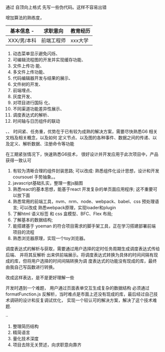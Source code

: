 通过
自顶向上格式 先写一些伪代码。这样不容易出错

增加算法的熟练度，

基本信息 -| 求职意向 | 教育经历
----|---|---
XXX/男/本科|前端工程师|xxx大学
1. 动态菜单显示避免闪烁、
2. 可编辑流程图的开发并实现缓存功能、
3. 文件上传功 能、
4. 多文件上传功能、
5. 代码编辑器开发与结果的展示、
6. 文件树的开发、
7. 前端埋点、
8. 灰度开发、
9. 对项目进行国际 化、
10. 不同渠道功能差异性展示、
11. 调度表达式的解析、
12. 时间轴与日历组件的联动

、、
时间紧、任务重，优势在于已有较为成熟的解决方案，需要尽快熟悉G6 相关文档及相关概念，以及如何 定义节点、以及图的各种事件、数据之间的传递、以及定义、解析数据、注册命令等功能

在工期紧张情况下，快速熟悉G6技术， 很好设计并开发应用于此次项目中，产品获得一致认可

1. 有较为清晰合理的组件封装思路; 可以改成: 熟悉组件化设计思想，设计和开发coursouel 手势抽象。。
2. javascript基础扎实，整理一套js脑图
3. 熟悉react的基本思想，能基于react 开发复杂的单⻚面应用程序; 这不重要可以放下面
4. 熟悉常用的前端工具，nvm、nrm、node、webpack、babel、css 预处理语言;  可以改成 熟悉webpack原理，实现loader和plugin
5. 了解html 语义标签 和 css 盒模型、BFC、Flex 布局; 
6. 了解基本的数据结构; 
7. 能搭建基于 yoeman 的符合项目需求的脚手架工具，正在学习搭建部署前端项目的流程
8. 熟悉浏览器原理，实现一个toy浏览器。



调度表达式的解析与获取，需要通过用户选择的定时任务周期生成调度表达式传给后端、
并将其反解析 出来供前端展示。将调度表达式转换为具体的时间间隔有现成的库，但将用户选择的时间间隔转换为调
度表达式的功能没有现成的库，最终由我自己写函数进行转换。

改成这样表达，是不是更好理解一些

开发时遇到一个难题， 用户通过页面表单交互生成复杂的数据结构 必须通过 formatFunction.js 反解析，当时难点是市面上还没有现成的库，最后经过自己技术调研的设计和反复调试优化，
实现一个较认可的解决方案，解决了这个技术难题.


··
1. 整理简历结构
2. 精简语言
3. 量化技术深度
4. 项目去除无关赘述，向求职意向靠齐